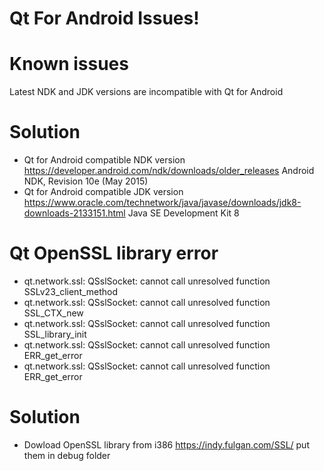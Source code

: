 # Qt For Android Issues!
# Known issues
Latest NDK and JDK versions are incompatible with Qt for Android</li>
# Solution
 - Qt for Android compatible NDK version https://developer.android.com/ndk/downloads/older_releases Android
   NDK, Revision 10e (May 2015)
 - Qt for Android compatible JDK version https://www.oracle.com/technetwork/java/javase/downloads/jdk8-downloads-2133151.html
   Java SE Development Kit 8
   
# Qt OpenSSL library error
- qt.network.ssl: QSslSocket: cannot call unresolved function SSLv23_client_method
- qt.network.ssl: QSslSocket: cannot call unresolved function SSL_CTX_new
- qt.network.ssl: QSslSocket: cannot call unresolved function SSL_library_init
- qt.network.ssl: QSslSocket: cannot call unresolved function ERR_get_error
- qt.network.ssl: QSslSocket: cannot call unresolved function ERR_get_error
# Solution
- Dowload OpenSSL library from i386 https://indy.fulgan.com/SSL/ put them in debug folder

